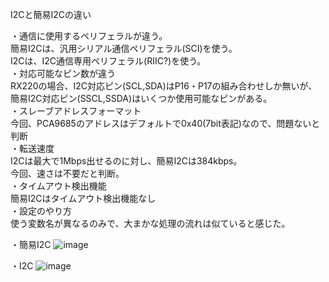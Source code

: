 I2Cと簡易I2Cの違い

・通信に使用するペリフェラルが違う。  
簡易I2Cは、汎用シリアル通信ペリフェラル(SCI)を使う。  
I2Cは、I2C通信専用ペリフェラル(RIIC?)を使う。  
・対応可能なピン数が違う  
RX220の場合、I2C対応ピン(SCL,SDA)はP16・P17の組み合わせしか無いが、  
簡易I2C対応ピン(SSCL,SSDA)はいくつか使用可能なピンがある。  
・スレーブアドレスフォーマット  
今回、PCA9685のアドレスはデフォルトで0x40(7bit表記)なので、問題ないと判断  
・転送速度  
I2Cは最大で1Mbps出せるのに対し、簡易I2Cは384kbps。  
今回、速さは不要だと判断。  
・タイムアウト検出機能  
簡易I2Cはタイムアウト検出機能なし  
・設定のやり方  
使う変数名が異なるのみで、大まかな処理の流れは似ていると感じた。

・簡易I2C
![image](https://github.com/user-attachments/assets/658a0ed1-d422-44f3-a8da-b3cee83a3ae5)

・I2C
![image](https://github.com/user-attachments/assets/53d6f867-c441-4a86-a7f1-dca4e2b8437c)

